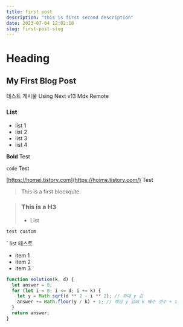 ```yaml
---
title: first post
description: "this is first second description"
date: 2023-07-04 12:02:18
slug: first-post-slug
---
```


# Heading

## My First Blog Post

테스트 게시물
Using Next v13 Mdx Remote

### List

- list 1
- list 2
- list 3
- list 4

**Bold** Test

`code` Test

[https://homei.tistory.com](https://hoime.tistory.com/) Test

> This is a first blockqute. 


> ### This is a H3
>
> - List
>
```
test custom
```

`
list 테스트
- item 1
- item 2
- item 3
`

```javascript
function solution(k, d) {
  let answer = 0;
  for (let i = 0; i <= d; i += k) {
    let y = Math.sqrt(d ** 2 - i ** 2); // 최대 y 값
    answer += Math.floor(y / k) + 1; // 해당 y 값의 k 배수 갯수 + 1
  }
  return answer;
}
```
